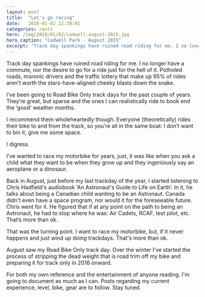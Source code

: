 ```yaml
---
layout: post
title:  "Let's go racing"
date:   2016-01-02 22:30:01
categories: rants
hero: /img/2016/01/02/cadwell-august-2015.jpg
hero_caption: "Cadwell Park - August 2015"
excerpt: "Track day spankings have ruined road riding for me. I no longer have a commute, nor the desire to go for a ride just for the hell of it. Potholed roads, moronic drivers and the traffic lottery that make up 95% of rides aren’t worth the stars-have-aligned cheeky blasts down the snake."
---
```


Track day spankings have ruined road riding for me. I no longer have a commute, nor the desire to go for a ride just for the hell of it. Potholed roads, moronic drivers and the traffic lottery that make up 95% of rides aren’t worth the stars-have-aligned cheeky blasts down the snake.

I’ve been going to Road Bike Only track days for the past couple of years. They’re great, but sparse and the ones I can realistically ride to book end the ‘good’ weather months. 

I recommend them wholeheartedly though. Everyone (theoretically) rides their bike to and from the track, so you’re all in the same boat: I don’t want to bin it, give me some space.

I digress.

I’ve wanted to race my motorbike for years, just, it was like when you ask a child what they want to be when they grow up and they ingeniously say an aeroplane or a dinosaur.

Back in August, just before my last trackday of the year, I started listening to Chris Hadfield's audiobook ‘An Astronaut's Guide to Life on Earth’. In it, he talks about being a Canadian child wanting to be an Astronaut. Canada didn’t even have a space program, nor would it for the foreseeable future. Chris went for it. He figured that if at any point on the path to being an Astronaut, he had to stop where he was: Air Cadets, RCAF, test pilot, etc. That’s more than ok.

That was the turning point. I want to race my motorbike, but, if it never happens and just wind up doing trackdays. That's more than ok.

August saw my Road Bike Only track day. Over the winter I’ve started the process of stripping the dead weight that is road trim off my bike and preparing it for track only in 2016 onward.

For both my own reference and the entertainment of anyone reading. I'm going to document as much as I can. Posts regarding my current experience, level, bike, gear are to follow. Stay tuned.

